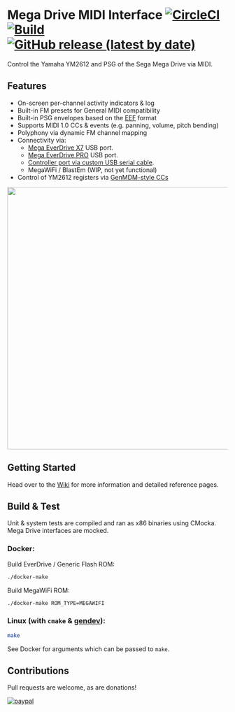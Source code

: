# Mega Drive MIDI Interface [![CircleCI](https://circleci.com/gh/rhargreaves/mega-drive-midi-interface.svg?style=svg)](https://circleci.com/gh/rhargreaves/mega-drive-midi-interface) [![Build](https://github.com/rhargreaves/mega-drive-midi-interface/workflows/Build/badge.svg?branch=master)](https://github.com/rhargreaves/mega-drive-midi-interface/actions) [![GitHub release (latest by date)](https://img.shields.io/github/v/release/rhargreaves/mega-drive-midi-interface?style=plastic)](https://github.com/rhargreaves/mega-drive-midi-interface/releases)

Control the Yamaha YM2612 and PSG of the Sega Mega Drive via MIDI.

## Features

- On-screen per-channel activity indicators & log
- Built-in FM presets for General MIDI compatibility
- Built-in PSG envelopes based on the [EEF](https://github.com/rhargreaves/mega-drive-midi-interface/wiki/PSG-Envelopes) format
- Supports MIDI 1.0 CCs & events (e.g. panning, volume, pitch bending)
- Polyphony via dynamic FM channel mapping
- Connectivity via:
  - [Mega EverDrive X7](https://krikzz.com/store/home/33-mega-everdrive-x7.html) USB port.
  - [Mega EverDrive PRO](https://krikzz.com/store/home/59-mega-everdrive-pro.html) USB port.
  - [Controller port via custom USB serial cable](https://github.com/rhargreaves/mega-drive-serial-port#hardware).
  - MegaWiFi / BlastEm (WIP, not yet functional)
- Control of YM2612 registers via [GenMDM-style CCs](https://catskullelectronics.com/public/genMDM.pdf)

<p align="center">
    <img src="https://github.com/rhargreaves/mega-drive-midi-interface/raw/master/docs/screenshot.jpg" width="600" />
</p>

## Getting Started

Head over to the [Wiki](https://github.com/rhargreaves/mega-drive-midi-interface/wiki/Getting-Started) for more information and detailed reference pages.

## Build & Test

Unit & system tests are compiled and ran as x86 binaries using CMocka. Mega Drive interfaces are mocked.

### Docker:

Build EverDrive / Generic Flash ROM:

```sh
./docker-make
```

Build MegaWiFi ROM:

```sh
./docker-make ROM_TYPE=MEGAWIFI
```

### Linux (with `cmake` & [gendev](https://github.com/kubilus1/gendev)):

```sh
make
```

See Docker for arguments which can be passed to `make`.

## Contributions

Pull requests are welcome, as are donations!

[![paypal](https://www.paypalobjects.com/en_US/i/btn/btn_donateCC_LG.gif)](https://www.paypal.com/cgi-bin/webscr?cmd=_s-xclick&hosted_button_id=4VY6LCUMYLD42&source=url)
